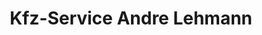 ---
title: "Kfz-Service Andre Lehmann"
url: /stendal/kfz-service-andre-lehmann/
shop: Autowerkstatt
---